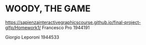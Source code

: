 # WOODY, THE GAME
https://sapienzainteractivegraphicscourse.github.io/final-project-glfp/Homework1/
Francesco Pro 1944191

Giorgio Leporoni 1944533
